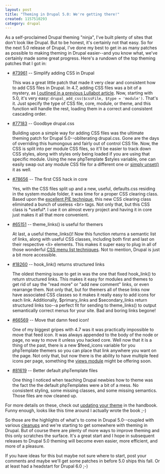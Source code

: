 ```yaml
--- 
layout: post
title: "Theming in Drupal 5.0: We're getting there!"
created: 1157510293
category: drupal
---
```

As a self-proclaimed Drupal theming "ninja", I've built plenty of sites that don't look like Drupal. But to be honest, it's certainly not that easy. So for the next 5.0 release of Drupal, I've done my best to get in as many patches as possible to making theming in Drupal easier--and you know what, we've certainly made some great progress. Here's a rundown of the top theming patches that I got in:

<ul>
<li><a href="http://drupal.org/node/73961">#73961</a> -- Simplify adding CSS in Drupal</li>
<p>This was a great little patch that made it very clear and consistent how to add CSS files in Drupal. In 4.7, adding CSS files was a bit of a mystery, as <a href="http://www.lullabot.com/articles/how_to_properly_add_css_files">I outlined in a previous Lullabot article</a>. Now, starting with 5.0, it's very easy: <code>drupal_add_css($cssFile, $type = 'module')</code>. That's it. Just specify the type of CSS file, core, module, or theme, and this function will handle the rest, loading them in a correct and consistent cascading order.</p>
</li>

<li><a href="http://drupal.org/node/77183">#77183</a> -- Goodbye drupal.css</li>
<p>Building upon a simple way for adding CSS files was the ultimate theming patch for Drupal 5.0--obliterating drupal.css. Gone are the days of overriding this humongous and fairly out of control CSS file. Now, the CSS is split into per module CSS files, so it'll be easier to track down CSS styles, along with styles only being loaded if you are using that specific module. Using the new phpTemplate $styles variable, one can easily swap out any module CSS file for a different one or <a href="http://drupal.org/node/64292#drupal-add-css">simply unset()</a> it as well.</p>

<li><a href="http://drupal.org/node/78656">#78656</a> -- The first CSS hack in core</li>
<p>Yes, with the CSS files split up and a new, useful, defaults.css residing in the system module folder, it was time for a proper CSS clearing class. Based upon the <a href="http://www.positioniseverything.net/easyclearing.html">excellent PIE technique</a>, this new CSS clearing class eliminated a bunch of useless &lt;br&gt; tags. Not only that, but this CSS class is *useful*. I use it on almost every project and having it in core just makes it all that more convenient.</p>

<li><a href="http://drupal.org/node/65151">#65151</a> -- theme_links() is useful for themers</li>
<p>At last, a useful theme_links()! Now this function returns a semantic list of links, along with useful CSS classes, including both first and last on their respective &lt;li&gt; elements. This makes it super easy to plug in all of those wonderful <a href="http://css.maxdesign.com.au/">CSS menu list techniques</a>. Not to mention, Drupal is just a bit more accessible.</p>

<li><a href="http://drupal.org/node/18260">#18260</a> -- hook_link() returns structured links</li>
<p>The oldest theming issue to get in was the one that fixed hook_link() to return structured links. This makes it easy for modules and themes to get rid of say the "read more" or "add new comment" links, or even rearrange them. Not only that, but for themers all of these links now have associated CSS classes so it makes it really easy to add icons for each link. Additionally, $primary_links and $secondary_links return structured links too--a perfect fit for sending to theme_links() to output semantically correct menus for your site. Bad and boring links begone!</p>

<li><a href="http://drupal.org/node/66569">#66569</a> -- Move that damn feed icon!</li>
<p>One of my biggest gripes with 4.7 was it was practically impossible to move that feed icon. It was always appended to the body of the node or page, no way to move it unless you hacked core. Well now that it is a thing of the past, there is a new $feed_icons variable for you phpTemplate themers so you can place that link anywhere you want on the page. Not only that, but now there is the ability to have multiple feed icons per page, something the <a href="http://drupal.org/project/views">views module</a> might be offering soon.</p>

<li><a href="http://drupal.org/node/81619">#81619</a> -- Better default phpTemplate files</li>
<p>One thing I noticed when teaching Drupal newbies how to theme was the fact the the default phpTemplates were a bit of a mess. No consistent styling, some missing classes, and some missing semantics. Those files are now cleaned up.</p>

</ul>

For more details on these, check out <a href="http://drupal.org/node/64292">updating your theme</a> in the handbook. Funny enough, looks like this time around I actually wrote the book ;-)

So those are the highlights of what's to come in Drupal 5.0--coupled with various <a href="http://drupal.org/node/81554">cleanups</a> and we're starting to get somewhere with theming in Drupal. But of course there are plenty of more ways to improve theming and this only scratches the surface. It's a great start and I hope in subsequent releases to Drupal 5.0 theming will become even easier, more efficient, and more of a pleasure.

If you have ideas for this but maybe not sure where to start, post your comments and maybe we'll get some patches in before 5.0 ships this fall. Or at least had a headstart for Drupal 6.0 ;-)
